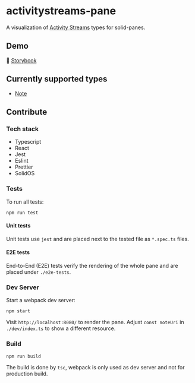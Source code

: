 # activitystreams-pane

A visualization of [Activity Streams](https://www.w3.org/TR/activitystreams-vocabulary/) types for solid-panes.

## Demo

📗 [Storybook](https://solid.github.io/activitystreams-pane/)

## Currently supported types

- [Note](https://www.w3.org/TR/activitystreams-vocabulary/#dfn-note)

## Contribute

### Tech stack

- Typescript
- React
- Jest
- Eslint
- Prettier
- SolidOS

### Tests

To run all tests:
```shell script
npm run test
```

#### Unit tests

Unit tests use `jest` and are placed next to the tested file as `*.spec.ts` files.

#### E2E tests

End-to-End (E2E) tests verify the rendering of the whole pane and are placed under `./e2e-tests`.

### Dev Server

Start a webpack dev server:

```shell script
npm start
```

Visit `http://localhost:8080/` to render the pane. Adjust `const noteUri` in `./dev/index.ts` to show a
 different resource.
 
### Build

```
npm run build
```

The build is done by `tsc`, webpack is only used as dev server and not for production build.